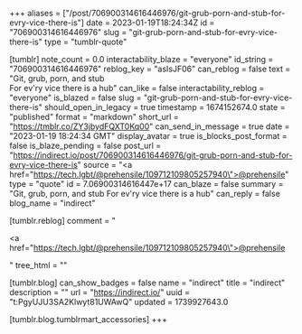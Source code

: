 +++
aliases = ["/post/706900314616446976/git-grub-porn-and-stub-for-evry-vice-there-is"]
date = 2023-01-19T18:24:34Z
id = "706900314616446976"
slug = "git-grub-porn-and-stub-for-evry-vice-there-is"
type = "tumblr-quote"

[tumblr]
note_count = 0.0
interactability_blaze = "everyone"
id_string = "706900314616446976"
reblog_key = "asIsJF06"
can_reblog = false
text = "Git, grub, porn, and stub<br/>For ev'ry vice there is a hub"
can_like = false
interactability_reblog = "everyone"
is_blazed = false
slug = "git-grub-porn-and-stub-for-evry-vice-there-is"
should_open_in_legacy = true
timestamp = 1674152674.0
state = "published"
format = "markdown"
short_url = "https://tmblr.co/ZY3jbydFQXT0Kq00"
can_send_in_message = true
date = "2023-01-19 18:24:34 GMT"
display_avatar = true
is_blocks_post_format = false
is_blaze_pending = false
post_url = "https://indirect.io/post/706900314616446976/git-grub-porn-and-stub-for-evry-vice-there-is"
source = "<a href=\"https://tech.lgbt/@prehensile/109712109805257940\">@prehensile</a>"
type = "quote"
id = 7.06900314616447e+17
can_blaze = false
summary = "Git, grub, porn, and stub For ev'ry vice there is a hub"
can_reply = false
blog_name = "indirect"

[tumblr.reblog]
comment = "<p><a href=\"https://tech.lgbt/@prehensile/109712109805257940\">@prehensile</a></p>"
tree_html = ""

[tumblr.blog]
can_show_badges = false
name = "indirect"
title = "indirect"
description = ""
url = "https://indirect.io/"
uuid = "t:PgyUJU3SA2Klwyt81UWAwQ"
updated = 1739927643.0

[tumblr.blog.tumblrmart_accessories]
+++
